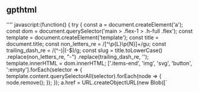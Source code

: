 ## gpthtml
''''
javascript:(function() {  try {    const a = document.createElement('a');    const dom = document.querySelector('main > .flex-1 > .h-full .flex');    const template = document.createElement('template');    const title = document.title;    const non_letters_re = /[^\p{L}\p{N}]+/gu;    const trailing_dash_re = /(^-)|(-$)/g;    const slug = title.toLowerCase()      .replace(non_letters_re, "-")      .replace(trailing_dash_re, '');    template.innerHTML = dom.innerHTML;    ['.items-end', 'img', 'svg', 'button', ':empty'].forEach(selector => {      template.content.querySelectorAll(selector).forEach(node => {        node.remove();      });    });    a.href = URL.createObjectURL(new Blob([`<!DOCTYPE html><html><head>  <meta charset="utf-8"/>  <title>Chat GPT: ${title}</title>  <meta name="generator" content="chatGPT Saving Bookmark"/><style>body {  background-color: rgb(32,33,35);  color: rgb(236,236,241);  font-size: 16px;  font-family: sans-serif;  line-height: 28px;  margin: 0;}body > .w-full {  padding: 30px;}/* prompt */body > .w-full:nth-child(2n+1) {  background: rgb(52,53,65);}/* response */body > .w-full:nth-child(2n+2) {  background: rgb(68,70,84);}a, a:visited {  color: #7792cd;}pre%20{%20%20margin:%200%200%201em%200;%20%20display:%20inline-block;%20%20width:%20100%;}pre%20code.hljs%20{%20%20margin-bottom:%201em;%20%20border-radius:%205px;}.whitespace-pre-wrap%20{%20%20white-space:%20pre-wrap;}.flex-col%20{%20%20max-width:%20850px;%20%20margin:%200px%20auto;}%3C/style%3E%3Clink%20rel=%22stylesheet%22%20href=%22https://cdn.jsdelivr.net/gh/highlightjs/cdn-release@11.7.0/build/styles/default.min.css%22/%3E%3C/head%3E%3Cbody%3E${template.innerHTML}%3C/body%3E%3C/html%3E%60],%20{type:%20'text/html'}));%20%20%20%20a.download%20=%20%60chat-gpt-${slug}.html%60;%20%20%20%20document.body.appendChild(a);%20%20%20%20a.click();%20%20%20%20document.body.removeChild(a);%20%20%20%20URL.revokeObjectURL(a.href);%20%20}%20catch(e)%20{%20%20%20%20alert(e.message);%20%20}})();
''''
